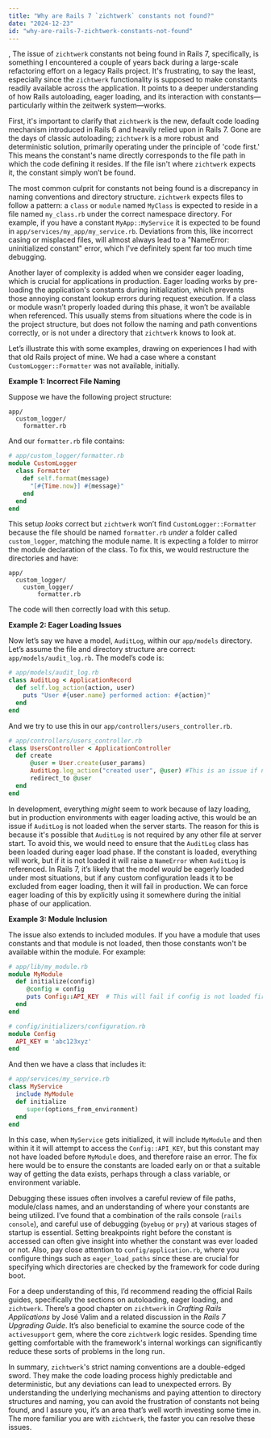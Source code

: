 ```yaml
---
title: "Why are Rails 7 `zichtwerk` constants not found?"
date: "2024-12-23"
id: "why-are-rails-7-zichtwerk-constants-not-found"
---
```


,  The issue of `zichtwerk` constants not being found in Rails 7, specifically, is something I encountered a couple of years back during a large-scale refactoring effort on a legacy Rails project. It's frustrating, to say the least, especially since the `zichtwerk` functionality is supposed to make constants readily available across the application. It points to a deeper understanding of how Rails autoloading, eager loading, and its interaction with constants—particularly within the zeitwerk system—works.

First, it's important to clarify that `zichtwerk` is the new, default code loading mechanism introduced in Rails 6 and heavily relied upon in Rails 7. Gone are the days of classic autoloading; `zichtwerk` is a more robust and deterministic solution, primarily operating under the principle of 'code first.' This means the constant's name directly corresponds to the file path in which the code defining it resides. If the file isn't where `zichtwerk` expects it, the constant simply won’t be found.

The most common culprit for constants not being found is a discrepancy in naming conventions and directory structure. `zichtwerk` expects files to follow a pattern: a `class` or `module` named `MyClass` is expected to reside in a file named `my_class.rb` under the correct namespace directory. For example, if you have a constant `MyApp::MyService` it is expected to be found in `app/services/my_app/my_service.rb`. Deviations from this, like incorrect casing or misplaced files, will almost always lead to a "NameError: uninitialized constant" error, which I've definitely spent far too much time debugging.

Another layer of complexity is added when we consider eager loading, which is crucial for applications in production. Eager loading works by pre-loading the application's constants during initialization, which prevents those annoying constant lookup errors during request execution. If a class or module wasn’t properly loaded during this phase, it won’t be available when referenced. This usually stems from situations where the code is in the project structure, but does not follow the naming and path conventions correctly, or is not under a directory that `zichtwerk` knows to look at.

Let’s illustrate this with some examples, drawing on experiences I had with that old Rails project of mine. We had a case where a constant `CustomLogger::Formatter` was not available, initially.

**Example 1: Incorrect File Naming**

Suppose we have the following project structure:

```
app/
  custom_logger/
    formatter.rb
```

And our `formatter.rb` file contains:

```ruby
# app/custom_logger/formatter.rb
module CustomLogger
  class Formatter
    def self.format(message)
      "[#{Time.now}] #{message}"
    end
  end
end
```

This setup *looks* correct but `zichtwerk` won’t find `CustomLogger::Formatter` because the file should be named `formatter.rb` *under* a folder called `custom_logger`, matching the module name. It is expecting a folder to mirror the module declaration of the class. To fix this, we would restructure the directories and have:

```
app/
  custom_logger/
    custom_logger/
        formatter.rb
```

The code will then correctly load with this setup.

**Example 2: Eager Loading Issues**

Now let’s say we have a model, `AuditLog`, within our `app/models` directory.  Let’s assume the file and directory structure are correct: `app/models/audit_log.rb`. The model’s code is:

```ruby
# app/models/audit_log.rb
class AuditLog < ApplicationRecord
  def self.log_action(action, user)
    puts "User #{user.name} performed action: #{action}"
  end
end
```

And we try to use this in our `app/controllers/users_controller.rb`.

```ruby
# app/controllers/users_controller.rb
class UsersController < ApplicationController
  def create
      @user = User.create(user_params)
      AuditLog.log_action("created user", @user) #This is an issue if not eager loaded
      redirect_to @user
  end
end
```

In development, everything *might* seem to work because of lazy loading, but in production environments with eager loading active, this would be an issue if `AuditLog` is not loaded when the server starts. The reason for this is because it's possible that `AuditLog` is not required by any other file at server start. To avoid this, we would need to ensure that the `AuditLog` class has been loaded during eager load phase. If the constant is loaded, everything will work, but if it is not loaded it will raise a `NameError` when `AuditLog` is referenced. In Rails 7, it’s likely that the model *would* be eagerly loaded under most situations, but if any custom configuration leads it to be excluded from eager loading, then it will fail in production. We can force eager loading of this by explicitly using it somewhere during the initial phase of our application.

**Example 3: Module Inclusion**

The issue also extends to included modules. If you have a module that uses constants and that module is not loaded, then those constants won't be available within the module. For example:

```ruby
# app/lib/my_module.rb
module MyModule
  def initialize(config)
     @config = config
     puts Config::API_KEY  # This will fail if config is not loaded first
  end
end

# config/initializers/configuration.rb
module Config
  API_KEY = 'abc123xyz'
end
```

And then we have a class that includes it:

```ruby
# app/services/my_service.rb
class MyService
  include MyModule
  def initialize
     super(options_from_environment)
  end
end

```

In this case, when `MyService` gets initialized, it will include `MyModule` and then within it it will attempt to access the `Config::API_KEY`, but this constant may not have loaded before `MyModule` does, and therefore raise an error. The fix here would be to ensure the constants are loaded early on or that a suitable way of getting the data exists, perhaps through a class variable, or environment variable.

Debugging these issues often involves a careful review of file paths, module/class names, and an understanding of where your constants are being utilized. I’ve found that a combination of the rails console (`rails console`), and careful use of debugging (`byebug` or `pry`) at various stages of startup is essential. Setting breakpoints right before the constant is accessed can often give insight into whether the constant was ever loaded or not. Also, pay close attention to `config/application.rb`, where you configure things such as `eager_load_paths` since these are crucial for specifying which directories are checked by the framework for code during boot.

For a deep understanding of this, I’d recommend reading the official Rails guides, specifically the sections on autoloading, eager loading, and `zichtwerk`. There’s a good chapter on `zichtwerk` in *Crafting Rails Applications* by José Valim and a related discussion in the *Rails 7 Upgrading Guide*. It’s also beneficial to examine the source code of the `activesupport` gem, where the core `zichtwerk` logic resides. Spending time getting comfortable with the framework's internal workings can significantly reduce these sorts of problems in the long run.

In summary, `zichtwerk`'s strict naming conventions are a double-edged sword. They make the code loading process highly predictable and deterministic, but any deviations can lead to unexpected errors. By understanding the underlying mechanisms and paying attention to directory structures and naming, you can avoid the frustration of constants not being found, and I assure you, it’s an area that’s well worth investing some time in. The more familiar you are with `zichtwerk`, the faster you can resolve these issues.
